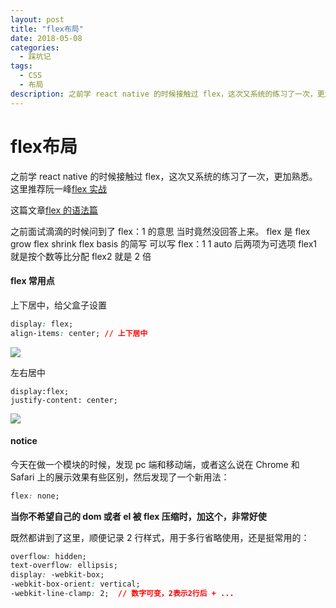 ```yaml
---
layout: post
title: "flex布局"
date: 2018-05-08
categories:
  - 踩坑记
tags:
  - CSS
  - 布局
description: 之前学 react native 的时候接触过 flex，这次又系统的练习了一次，更加熟悉
---
```


# flex布局

之前学 react native 的时候接触过 flex，这次又系统的练习了一次，更加熟悉。
这里推荐阮一峰[flex 实战](http://www.ruanyifeng.com/blog/2015/07/flex-examples.html)

这篇文章[flex 的语法篇](http://www.ruanyifeng.com/blog/2015/07/flex-grammar.html)

之前面试滴滴的时候问到了 flex：1 的意思
当时竟然没回答上来。
flex 是 flex grow flex shrink flex basis 的简写 可以写 flex：1 1 auto 后两项为可选项
flex1 就是按个数等比分配
flex2 就是 2 倍

#### flex 常用点

上下居中，给父盒子设置

```css
display: flex;
align-items: center; // 上下居中
```

![](http://www.ruanyifeng.com/blogimg/asset/2015/bg2015071011.png)

左右居中

```
display:flex;
justify-content: center;
```

![](http://www.ruanyifeng.com/blogimg/asset/2015/bg2015071010.png)

#### notice

今天在做一个模块的时候，发现 pc 端和移动端，或者这么说在 Chrome 和 Safari 上的展示效果有些区别，然后发现了一个新用法：

```css
flex: none;
```

**当你不希望自己的 dom 或者 el 被 flex 压缩时，加这个，非常好使**

既然都讲到了这里，顺便记录 2 行样式，用于多行省略使用，还是挺常用的：

```css
overflow: hidden;
text-overflow: ellipsis;
display: -webkit-box;
-webkit-box-orient: vertical;
-webkit-line-clamp: 2;  // 数字可变，2表示2行后 + ...
```
